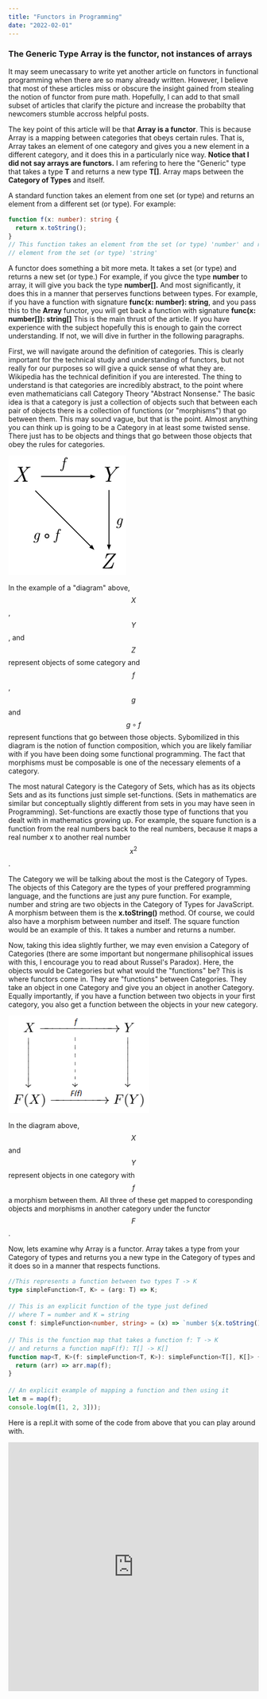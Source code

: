 ```yaml
---
title: "Functors in Programming"
date: "2022-02-01"
---
```


### The Generic Type Array is the functor, not instances of arrays

It may seem unecassary to write yet another article on functors in functional programming when there are so many already written.
However, I believe that most of these articles miss or obscure the insight gained from stealing the notion of functor from pure math.
Hopefully, I can add to that small subset of articles that clarify the picture and increase the probabilty that newcomers stumble accross helpful posts.

The key point of this article will be that **Array is a functor**.
This is because Array is a mapping between categories that obeys certain rules.
That is, Array takes an element of one category and gives you a new element in a different category, and it does this in a particularly nice way.
**Notice that I did not say arrays are functors.**
I am refering to here the "Generic" type that takes a type **T** and returns a new type **T[]**.
Array maps between the **Category of Types** and itself.

A standard function takes an element from one set (or type) and returns an element from a different set (or type). For example:

```typescript
function f(x: number): string {
  return x.toString();
}
// This function takes an element from the set (or type) 'number' and returns an
// element from the set (or type) 'string'
```

A functor does something a bit more meta. It takes a set (or type) and returns a new set (or type.) For example, if you givce the type **number** to array, it will give you back the type **number[].**
And most significantly, it does this in a manner that perserves functions between types.
For example, if you have a function with signature **func(x: number): string**, and you pass this to the **Array** functor, you will get back a function with signature **func(x: number[]): string[]**
This is the main thrust of the article.
If you have experience with the subject hopefully this is enough to gain the correct understanding.
If not, we will dive in further in the following paragraphs.

First, we will navigate around the definition of categories.
This is clearly important for the technical study and understanding of functors, but not really for our purposes so will give a quick sense of what they are.
Wikipedia has the technical definition if you are interested.
The thing to understand is that categories are incredibly abstract, to the point where even mathematicians call Category Theory "Abstract Nonsense."
The basic idea is that a category is just a collection of objects such that between each pair of objects there is a collection of functions (or "morphisms") that go between them.
This may sound vague, but that is the point.
Almost anything you can think up is going to be a Category in at least some twisted sense.
There just has to be objects and things that go between those objects that obey the rules for categories.

![a](../../../images/2020_01_18_functors/Commutative_diagram_for_morphism.png)

In the example of a "diagram" above, $$X$$, $$Y$$, and $$Z$$ represent objects of some category and $$f$$, $$g$$ and $$g \circ f$$ represent functions that go between those objects.
Sybomilized in this diagram is the notion of function composition, which you are likely familiar with if you have been doing some functional programming.
The fact that morphisms must be composable is one of the necessary elements of a category.

The most natural Category is the Category of Sets, which has as its objects Sets and as its functions just simple set-functions.
(Sets in mathematics are similar but conceptually slightly different from sets in you may have seen in Programming).
Set-functions are exactly those type of functions that you dealt with in mathematics growing up.
For example, the square function is a function from the real numbers back to the real numbers, because it maps a real number x to another real number $$x^{2}$$.

The Category we will be talking about the most is the Category of Types. The objects of this Category are the types of your preffered programming language, and the functions are just any pure function. For example, number and string are two objects in the Category of Types for JavaScript. A morphism between them is the **x.toString()** method. Of course, we could also have a morphism between number and itself. The square function would be an example of this. It takes a number and returns a number.

Now, taking this idea slightly further, we may even envision a Category of Categories (there are some important but nongermane philisophical issues with this, I encourage you to read about Russel's Paradox).
Here, the objects would be Categories but what would the "functions" be?
This is where functors come in.
They are "functions" between Categories.
They take an object in one Category and give you an object in another Category.
Equally importantly, if you have a function between two objects in your first category, you also get a function between the objects in your new category.

![a](../../../images/2020_01_18_functors/diagram.png)

In the diagram above, $$X$$ and $$Y$$ represent objects in one category with $$f$$ a morphism between them. All three of these get mapped to coresponding objects and morphisms in another category under the functor $$F$$.

Now, lets examine why Array is a functor. Array takes a type from your Category of types and returns you a new type in the Category of types and it does so in a manner that respects functions.

```typescript
//This represents a function between two types T -> K
type simpleFunction<T, K> = (arg: T) => K;

// This is an explicit function of the type just defined
// where T = number and K = string
const f: simpleFunction<number, string> = (x) => `number ${x.toString()}`;

// This is the function map that takes a function f: T -> K
// and returns a function mapF(f): T[] -> K[]
function map<T, K>(f: simpleFunction<T, K>): simpleFunction<T[], K[]> {
  return (arr) => arr.map(f);
}

// An explicit example of mapping a function and then using it
let m = map(f);
console.log(m([1, 2, 3]));
```

Here is a repl.it with some of the code from above that you can play around with.

<iframe frameborder="0" width="100%" height="500px" src="https://repl.it/@AndrewDoumont/FunctorExample?lite=true"></iframe>

